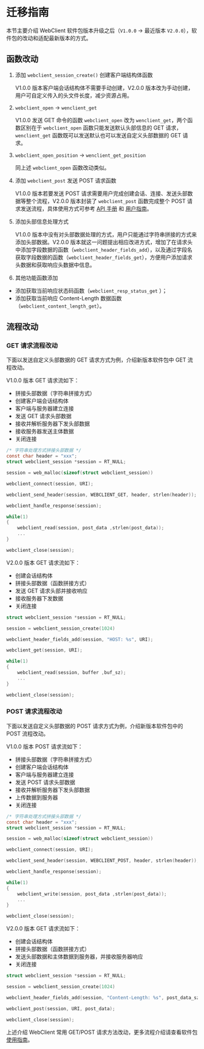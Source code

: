 # 迁移指南

本节主要介绍 WebClient 软件包版本升级之后（`V1.0.0` -> 最近版本 `V2.0.0`），软件包的改动和适配最新版本的方式。

## 函数改动

1. 添加 `webclient_session_create()` 创建客户端结构体函数

    V1.0.0 版本客户端会话结构体不需要手动创建，V2.0.0 版本改为手动创建，用户可自定义传入的头文件长度，减少资源占用。

2. `webclient_open` -> `wenclient_get`

    V1.0.0 发送 GET 命令的函数 `webclient_open` 改为 `wenclient_get`，两个函数区别在于 `webclient_open` 函数只能发送默认头部信息的 GET 请求， `wenclient_get` 函数既可以发送默认也可以发送自定义头部数据的 GET 请求。

3. `webclient_open_position` -> `wenclient_get_position`

    同上述 `webclient_open` 函数改动类似。

4. 添加 `webclient_post` 发送 POST 请求函数

    V1.0.0 版本若要发送 POST 请求需要用户完成创建会话、连接、发送头部数据等整个流程，V2.0.0 版本封装了 `webclient_post` 函数完成整个 POST 请求发送流程，具体使用方式可参考 [API 手册](api.md) 和 [用户指南](user-guide.md)。

5. 添加头部信息处理方式

    V1.0.0 版本中没有对头部数据处理的方式，用户只能通过字符串拼接的方式来添加头部数据。V2.0.0 版本就这一问题提出相应改进方式，增加了在请求头中添加字段数据的函数（`webclient_header_fields_add`），以及通过字段名获取字段数据的函数（`webclient_header_fields_get`），方便用户添加请求头数据和获取响应头数据中信息。

6. 其他功能函数添加

- 添加获取当前响应状态码函数（`webclient_resp_status_get` ）；
- 添加获取当前响应 Content-Length 数据函数（`webclient_content_length_get`）。

## 流程改动

### GET 请求流程改动

下面以发送自定义头部数据的 GET 请求方式为例，介绍新版本软件包中 GET 流程改动。

V1.0.0 版本 GET 请求流如下：

- 拼接头部数据（字符串拼接方式）
- 创建客户端会话结构体
- 客户端与服务器建立连接
- 发送 GET 请求头部数据
- 接收并解析服务器下发头部数据
- 接收服务器发送主体数据
- 关闭连接

```c
/* 字符串处理方式拼接头部数据 */
const char header = "xxx";
struct webclient_session *session = RT_NULL;

session = web_malloc(sizeof(struct webclient_session))

webclient_connect(session, URI);

webclient_send_header(session, WEBCLIENT_GET, header, strlen(header));

webclient_handle_response(session);

while(1)
{
    webclient_read(session, post_data ,strlen(post_data));
    ...
}

webclient_close(session);
```

V2.0.0 版本 GET 请求流如下：

- 创建会话结构体 
- 拼接头部数据（函数拼接方式）
- 发送 GET 请求头部并接收响应
- 接收服务器下发数据
- 关闭连接

```c
struct webclient_session *session = RT_NULL;

session = webclient_session_create(1024)

webclient_header_fields_add(session, "HOST: %s", URI);

webclient_get(session, URI);

while(1)
{
    webclient_read(session, buffer ,buf_sz);
    ...
}

webclient_close(session);
```

### POST 请求流程改动

下面以发送自定义头部数据的 POST 请求方式为例，介绍新版本软件包中的 POST 流程改动。

V1.0.0 版本 POST 请求流如下：

- 拼接头部数据（字符串拼接方式）
- 创建客户端会话结构体
- 客户端与服务器建立连接
- 发送 POST 请求头部数据
- 接收并解析服务器下发头部数据
- 上传数据到服务器
- 关闭连接

```c
/* 字符串处理方式拼接头部数据 */
const char header = "xxx";
struct webclient_session *session = RT_NULL;

session = web_malloc(sizeof(struct webclient_session))

webclient_connect(session, URI);

webclient_send_header(session, WEBCLIENT_POST, header, strlen(header));

webclient_handle_response(session);

while(1)
{
    webclient_write(session, post_data ,strlen(post_data));
    ...
}

webclient_close(session);
```

V2.0.0 版本 GET 请求流如下：

- 创建会话结构体
- 拼接头部数据（函数拼接方式）
- 发送头部数据和主体数据到服务器，并接收服务器响应
- 关闭连接

```c
struct webclient_session *session = RT_NULL;

session = webclient_session_create(1024)

webclient_header_fields_add(session, "Content-Length: %s", post_data_sz);

webclient_post(session, URI, post_data);

webclient_close(session);
```

上述介绍 WebClient 常用 GET/POST 请求方法改动，更多流程介绍请查看软件包 [使用指南](user_guide.md)。